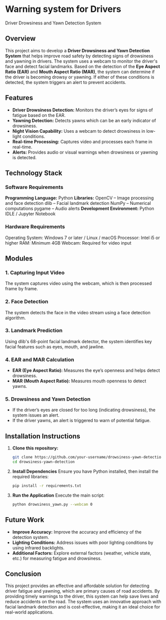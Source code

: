 # Warning system for Drivers 
Driver Drowsiness and Yawn Detection System

## Overview

This project aims to develop a **Driver Drowsiness and Yawn Detection System** that helps improve road safety by detecting signs of drowsiness and yawning in drivers. The system uses a webcam to monitor the driver's face and detect facial landmarks. Based on the detection of the **Eye Aspect Ratio (EAR)** and **Mouth Aspect Ratio (MAR)**, the system can determine if the driver is becoming drowsy or yawning. If either of these conditions is detected, the system triggers an alert to prevent accidents.

## Features
- **Driver Drowsiness Detection:** Monitors the driver’s eyes for signs of fatigue based on the EAR.
- **Yawning Detection:** Detects yawns which can be an early indicator of drowsiness.
- **Night Vision Capability:** Uses a webcam to detect drowsiness in low-light conditions.
- **Real-time Processing:** Captures video and processes each frame in real-time.
- **Alerts:** Provides audio or visual warnings when drowsiness or yawning is detected.

## Technology Stack

### Software Requirements
**Programming Language:** Python
**Libraries:**
OpenCV – Image processing and face detection
dlib – Facial landmark detection
NumPy – Numerical computations
pygame – Audio alerts
**Development Environment:** Python IDLE / Jupyter Notebook
### Hardware Requirements
Operating System: Windows 7 or later / Linux / macOS
Processor: Intel i5 or higher
RAM: Minimum 4GB
Webcam: Required for video input
  
## Modules

### 1. Capturing Input Video
The system captures video using the webcam, which is then processed frame by frame.

### 2. Face Detection
The system detects the face in the video stream using a face detection algorithm.

### 3. Landmark Prediction
Using dlib's 68-point facial landmark detector, the system identifies key facial features such as eyes, mouth, and jawline.

### 4. EAR and MAR Calculation
- **EAR (Eye Aspect Ratio):** Measures the eye’s openness and helps detect drowsiness.
- **MAR (Mouth Aspect Ratio):** Measures mouth openness to detect yawns.

### 5. Drowsiness and Yawn Detection
- If the driver’s eyes are closed for too long (indicating drowsiness), the system issues an alert.
- If the driver yawns, an alert is triggered to warn of potential fatigue.
  

## Installation Instructions

1. **Clone this repository:**
   ```bash
   git clone https://github.com/your-username/drowsiness-yawn-detection.git
   cd drowsiness-yawn-detection
2. **Install Dependencies**
   Ensure you have Python installed, then install the required libraries:
   ```bash
   pip install -r requirements.txt
3. **Run the Application**
   Execute the main script:
   ```bash
   python drowsiness_yawn.py --webcam 0

## Future Work
- **Improve Accuracy:** Improve the accuracy and efficiency of the detection system.
- **Lighting Conditions:** Address issues with poor lighting conditions by using infrared backlights.
- **Additional Factors:** Explore external factors (weather, vehicle state, etc.) for measuring fatigue and drowsiness.

## Conclusion
This project provides an effective and affordable solution for detecting driver fatigue and yawning, which are primary causes of road accidents. By providing timely warnings to the driver, this system can help save lives and reduce accidents on the road. The system uses an innovative approach with facial landmark detection and is cost-effective, making it an ideal choice for real-world applications.
